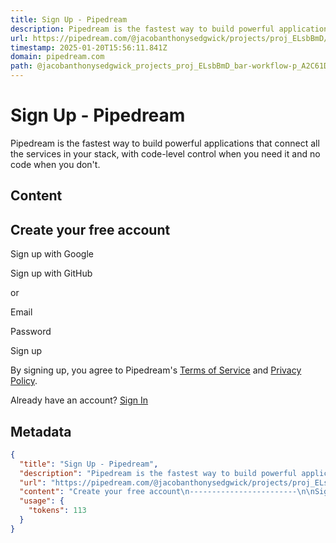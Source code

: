 ```yaml
---
title: Sign Up - Pipedream
description: Pipedream is the fastest way to build powerful applications that connect all the services in your stack, with code-level control when you need it and no code when you don't.
url: https://pipedream.com/@jacobanthonysedgwick/projects/proj_ELsbBmD/bar-workflow-p_A2C61Dv/build
timestamp: 2025-01-20T15:56:11.841Z
domain: pipedream.com
path: @jacobanthonysedgwick_projects_proj_ELsbBmD_bar-workflow-p_A2C61Dv_build
---
```


# Sign Up - Pipedream


Pipedream is the fastest way to build powerful applications that connect all the services in your stack, with code-level control when you need it and no code when you don't.


## Content

Create your free account
------------------------

Sign up with Google

Sign up with GitHub

or

Email

Password

Sign up

By signing up, you agree to Pipedream's [Terms of Service](https://pipedream.com/terms) and [Privacy Policy](https://pipedream.com/privacy).

Already have an account? [Sign In](https://pipedream.com/auth/login?r=/@jacobanthonysedgwick/projects/proj_ELsbBmD/bar-workflow-p_A2C61Dv/build)

## Metadata

```json
{
  "title": "Sign Up - Pipedream",
  "description": "Pipedream is the fastest way to build powerful applications that connect all the services in your stack, with code-level control when you need it and no code when you don't.",
  "url": "https://pipedream.com/@jacobanthonysedgwick/projects/proj_ELsbBmD/bar-workflow-p_A2C61Dv/build",
  "content": "Create your free account\n------------------------\n\nSign up with Google\n\nSign up with GitHub\n\nor\n\nEmail\n\nPassword\n\nSign up\n\nBy signing up, you agree to Pipedream's [Terms of Service](https://pipedream.com/terms) and [Privacy Policy](https://pipedream.com/privacy).\n\nAlready have an account? [Sign In](https://pipedream.com/auth/login?r=/@jacobanthonysedgwick/projects/proj_ELsbBmD/bar-workflow-p_A2C61Dv/build)",
  "usage": {
    "tokens": 113
  }
}
```
